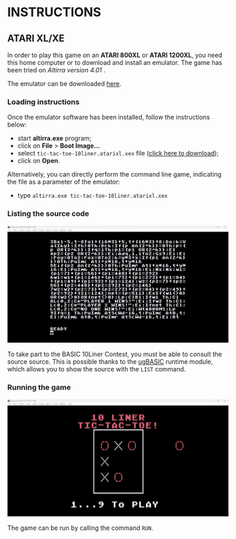 # INSTRUCTIONS

## ATARI XL/XE

In order to play this game on an **ATARI 800XL** or **ATARI 1200XL**, you need this home computer or to download and install an emulator. The game has been tried on *Altirra version 4.01* .

The emulator can be downloaded [here](https://www.virtualdub.org/altirra.html).

### Loading instructions

Once the emulator software has been installed, follow the instructions below:
 - start **altirra.exe** program;
 - click on **File** > **Boot Image...**
 - select <code>tic-tac-toe-10liner.atarixl.xex</code> file ([click here to download](../bin/tic-tac-toe-10liner.atarixl.dsk));
 - click on **Open**.

Alternatively, you can directly perform the command line game, indicating the file as a parameter of the emulator:
 - type <code>altirra.exe tic-tac-toe-10liner.atarixl.xex</code>

### Listing the source code

![example of source listing](../pictures/atari-listing.png)

To take part to the BASIC 10Liner Contest, you must be able to consult the source source. This is possible thanks to the [ugBASIC](https://ugbasic.iwashere.eu) runtime module, which allows you to show the source with the `LIST` command.

### Running the game

![example of running](../pictures/atari-game.png)

The game can be run by calling the command `RUN`.
